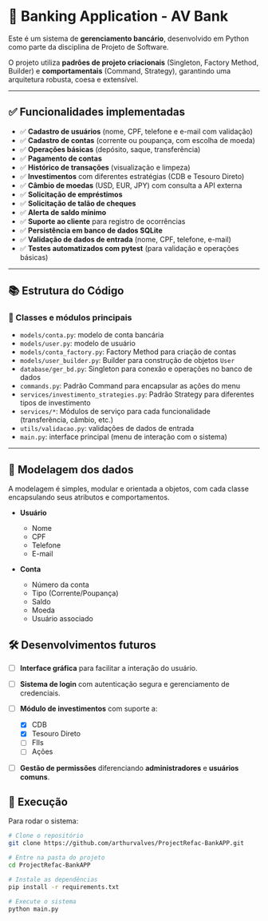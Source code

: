 
# 🏦 Banking Application - AV Bank

Este é um sistema de **gerenciamento bancário**, desenvolvido em Python como parte da disciplina de Projeto de Software.

O projeto utiliza **padrões de projeto criacionais** (Singleton, Factory Method, Builder) e **comportamentais** (Command, Strategy), garantindo uma arquitetura robusta, coesa e extensível.

---

## ✅ Funcionalidades implementadas

* ✅ **Cadastro de usuários** (nome, CPF, telefone e e-mail com validação)
* ✅ **Cadastro de contas** (corrente ou poupança, com escolha de moeda)
* ✅ **Operações básicas** (depósito, saque, transferência)
* ✅ **Pagamento de contas**
* ✅ **Histórico de transações** (visualização e limpeza)
* ✅ **Investimentos** com diferentes estratégias (CDB e Tesouro Direto)
* ✅ **Câmbio de moedas** (USD, EUR, JPY) com consulta a API externa
* ✅ **Solicitação de empréstimos**
* ✅ **Solicitação de talão de cheques**
* ✅ **Alerta de saldo mínimo**
* ✅ **Suporte ao cliente** para registro de ocorrências
* ✅ **Persistência em banco de dados SQLite**
* ✅ **Validação de dados de entrada** (nome, CPF, telefone, e-mail)
* ✅ **Testes automatizados com pytest** (para validação e operações básicas)


---

## 📚 Estrutura do Código

### 🧱 Classes e módulos principais

* `models/conta.py`: modelo de conta bancária
* `models/user.py`: modelo de usuário
* `models/conta_factory.py`: Factory Method para criação de contas
* `models/user_builder.py`: Builder para construção de objetos `User`
* `database/ger_bd.py`: Singleton para conexão e operações no banco de dados
* `commands.py`: Padrão Command para encapsular as ações do menu
* `services/investimento_strategies.py`: Padrão Strategy para diferentes tipos de investimento
* `services/*`: Módulos de serviço para cada funcionalidade (transferência, câmbio, etc.)
* `utils/validacao.py`: validações de dados de entrada
* `main.py`: interface principal (menu de interação com o sistema)

---

## 📌 Modelagem dos dados

A modelagem é simples, modular e orientada a objetos, com cada classe encapsulando seus atributos e comportamentos.

* **Usuário**

  * Nome
  * CPF
  * Telefone
  * E-mail

* **Conta**

  * Número da conta
  * Tipo (Corrente/Poupança)
  * Saldo
  * Moeda
  * Usuário associado

## 🛠️ Desenvolvimentos futuros

* [ ] **Interface gráfica** para facilitar a interação do usuário.
* [ ] **Sistema de login** com autenticação segura e gerenciamento de credenciais.
* [ ] **Módulo de investimentos** com suporte a:
  * [x] CDB
  * [x] Tesouro Direto
  * [ ] FIIs
  * [ ] Ações
* [ ] **Gestão de permissões** diferenciando **administradores** e **usuários comuns**.


## 🚀 Execução

Para rodar o sistema:

```bash
# Clone o repositório
git clone https://github.com/arthurvalves/ProjectRefac-BankAPP.git

# Entre na pasta do projeto
cd ProjectRefac-BankAPP

# Instale as dependências
pip install -r requirements.txt

# Execute o sistema
python main.py
```
